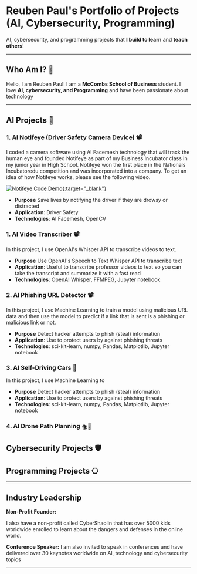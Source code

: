 # Reuben Paul's Portfolio of Projects (AI, Cybersecurity, Programming)

AI, cybersecurity, and programming projects that **I build to learn** and **teach others**!

---
## Who Am I? 🤘

Hello, I am Reuben Paul! I am a **McCombs School of Business** student.
I love **AI, cybersecurity, and Programming** and have been passionate about technology 

---
## AI Projects 🤖

### 1. **AI Notifeye (Driver Safety Camera Device)** 📽️
  I coded a camera software using AI Facemesh technology that will track the human eye and founded Notifeye
  as part of my Business Incubator class in my junior year in High School. Notifeye won the first place in 
  the Nationals Incubatoredu competition and was incorporated into a company. 
  To get an idea of how Notifeye works, please see the following video.

  
  [![**Notifeye Code Demo**](https://img.youtube.com/vi/2hg6Wzpo1hM/0.jpg){:target="_blank"}](https://www.youtube.com/watch?v=2hg6Wzpo1hM)
  
  - **Purpose** Save lives by notifying the driver if they are drowsy or distracted
  - **Application**: Driver Safety
  - **Technologies**: AI Facemesh, OpenCV

### 1. **AI Video Transcriber** 📽️
  In this project, I use OpenAI's Whisper API to transcribe videos to text.
  - **Purpose** Use OpenAI's Speech to Text Whisper API to transcribe text
  - **Application**: Useful to transcribe professor videos to text so you can take the transcript and summarize it with a fast read
  - **Technologies**: OpenAI Whisper, FFMPEG, Jupyter notebook

### 2. **AI Phishing URL Detector** 📽️
  In this project, I use Machine Learning to train a model using malicious URL data and then use the model to predict if a link that is sent is a phishing or malicious link or not. 
  - **Purpose** Detect hacker attempts to phish (steal) information
  - **Application**: Use to protect users by against phishing threats
  - **Technologies**: sci-kit-learn, numpy, Pandas, Matplotlib, Jupyter notebook

### 3. **AI Self-Driving Cars** 🚗 
  In this project, I use Machine Learning to 
  - **Purpose** Detect hacker attempts to phish (steal) information
  - **Application**: Use to protect users by against phishing threats
  - **Technologies**: sci-kit-learn, numpy, Pandas, Matplotlib, Jupyter notebook


### 4. **AI Drone Path Planning** 🛸🧭


## Cybersecurity Projects 🛡️


## Programming Projects ⎔


---

## Industry Leadership
**Non-Profit Founder:** 

I also have a non-profit called CyberShaolin that has over 5000 kids worldwide enrolled to learn about the dangers and defenses in the online world. 

**Conference Speaker:**
I am also invited to speak in conferences and have delivered over 30 keynotes worldwide on AI, technology and cybersecurity topics

---

